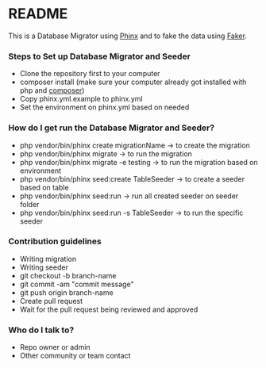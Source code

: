 # README #

This is a Database Migrator using [Phinx](http://docs.phinx.org/en/latest/) and to fake the data using [Faker](https://github.com/fzaninotto/Faker).

### Steps to Set up Database Migrator and Seeder ###

* Clone the repository first to your computer
* composer install (make sure your computer already got installed with php and [composer](https://getcomposer.org/))
* Copy phinx.yml.example to phinx.yml
* Set the environment on phinx.yml based on needed

### How do I get run the Database Migrator and Seeder? ###

* php vendor/bin/phinx create migrationName -> to create the migration
* php vendor/bin/phinx migrate -> to run the migration
* php vendor/bin/phinx migrate -e testing -> to run the migration based on environment
* php vendor/bin/phinx seed:create TableSeeder -> to create a seeder based on table
* php vendor/bin/phinx seed:run -> run all created seeder on seeder folder
* php vendor/bin/phinx seed:run -s TableSeeder -> to run the specific seeder

### Contribution guidelines ###

* Writing migration
* Writing seeder
* git checkout -b branch-name
* git commit -am "commit message"
* git push origin branch-name
* Create pull request
* Wait for the pull request being reviewed and approved

### Who do I talk to? ###

* Repo owner or admin
* Other community or team contact
